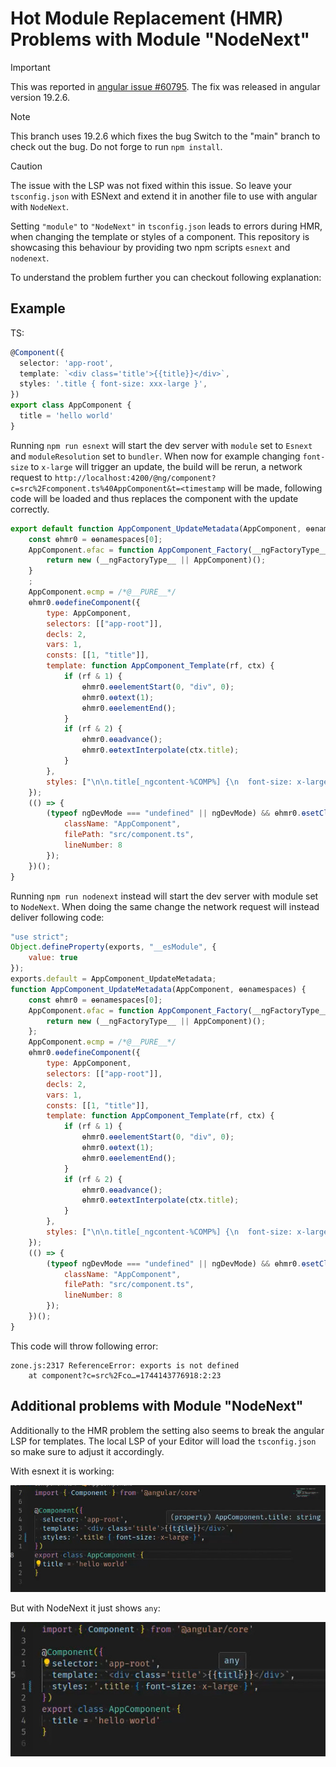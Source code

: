 # Hot Module Replacement (HMR) Problems with Module "NodeNext"

> [!IMPORTANT]
> This was reported in [angular issue #60795](https://github.com/angular/angular/issues/60795).
> The fix was released in angular version 19.2.6.

> [!NOTE]
> This branch uses 19.2.6 which fixes the bug
> Switch to the "main" branch to check out the bug.
> Do not forge to run `npm install`.

> [!CAUTION]
> The issue with the LSP was not fixed within this issue.
> So leave your `tsconfig.json` with ESNext and extend it in another file to use with angular with `NodeNext`.

Setting `"module"` to `"NodeNext"` in `tsconfig.json` leads to errors during HMR, when changing the template or styles of a component.
This repository is showcasing this behaviour by providing two npm scripts `esnext` and `nodenext`.

To understand the problem further you can checkout following explanation:

## Example

TS:
```ts
@Component({
  selector: 'app-root',
  template: `<div class='title'>{{title}}</div>`,
  styles: '.title { font-size: xxx-large }',
})
export class AppComponent {
  title = 'hello world'
}
```

Running `npm run esnext` will start the dev server with `module` set to `Esnext` and `moduleResolution` set to `bundler`.
When now for example changing `font-size` to `x-large` will trigger an update, the build will be rerun,
a network request to `http://localhost:4200/@ng/component?c=src%2Fcomponent.ts%40AppComponent&t=<timestamp` will be made,
following code will be loaded and thus replaces the component with the update correctly.

```mjs
export default function AppComponent_UpdateMetadata(AppComponent, ɵɵnamespaces) {
    const ɵhmr0 = ɵɵnamespaces[0];
    AppComponent.ɵfac = function AppComponent_Factory(__ngFactoryType__) {
        return new (__ngFactoryType__ || AppComponent)();
    }
    ;
    AppComponent.ɵcmp = /*@__PURE__*/
    ɵhmr0.ɵɵdefineComponent({
        type: AppComponent,
        selectors: [["app-root"]],
        decls: 2,
        vars: 1,
        consts: [[1, "title"]],
        template: function AppComponent_Template(rf, ctx) {
            if (rf & 1) {
                ɵhmr0.ɵɵelementStart(0, "div", 0);
                ɵhmr0.ɵɵtext(1);
                ɵhmr0.ɵɵelementEnd();
            }
            if (rf & 2) {
                ɵhmr0.ɵɵadvance();
                ɵhmr0.ɵɵtextInterpolate(ctx.title);
            }
        },
        styles: ["\n\n.title[_ngcontent-%COMP%] {\n  font-size: x-large;\n}\n/*# sourceMappingURL=component.css.map */"]
    });
    (() => {
        (typeof ngDevMode === "undefined" || ngDevMode) && ɵhmr0.ɵsetClassDebugInfo(AppComponent, {
            className: "AppComponent",
            filePath: "src/component.ts",
            lineNumber: 8
        });
    })();
}
```

Running `npm run nodenext` instead will start the dev server with module set to `NodeNext`.
When doing the same change the network request will instead deliver following code:

```cjs
"use strict";
Object.defineProperty(exports, "__esModule", {
    value: true
});
exports.default = AppComponent_UpdateMetadata;
function AppComponent_UpdateMetadata(AppComponent, ɵɵnamespaces) {
    const ɵhmr0 = ɵɵnamespaces[0];
    AppComponent.ɵfac = function AppComponent_Factory(__ngFactoryType__) {
        return new (__ngFactoryType__ || AppComponent)();
    };
    AppComponent.ɵcmp = /*@__PURE__*/
    ɵhmr0.ɵɵdefineComponent({
        type: AppComponent,
        selectors: [["app-root"]],
        decls: 2,
        vars: 1,
        consts: [[1, "title"]],
        template: function AppComponent_Template(rf, ctx) {
            if (rf & 1) {
                ɵhmr0.ɵɵelementStart(0, "div", 0);
                ɵhmr0.ɵɵtext(1);
                ɵhmr0.ɵɵelementEnd();
            }
            if (rf & 2) {
                ɵhmr0.ɵɵadvance();
                ɵhmr0.ɵɵtextInterpolate(ctx.title);
            }
        },
        styles: ["\n\n.title[_ngcontent-%COMP%] {\n  font-size: x-large;\n}\n/*# sourceMappingURL=component.css.map */"]
    });
    (() => {
        (typeof ngDevMode === "undefined" || ngDevMode) && ɵhmr0.ɵsetClassDebugInfo(AppComponent, {
            className: "AppComponent",
            filePath: "src/component.ts",
            lineNumber: 8
        });
    })();
}
```

This code will throw following error:

```
zone.js:2317 ReferenceError: exports is not defined
    at component?c=src%2Fco…=1744143776918:2:23
```

## Additional problems with Module "NodeNext"

Additionally to the HMR problem the setting also seems to break the angular LSP for templates.
The local LSP of your Editor will load the `tsconfig.json` so make sure to adjust it accordingly.

With esnext it is working:

![ESNext picks up the type of the property in the template correctly.](./docs/template-lsp-esnext.jpg)

But with NodeNext it just shows `any`:

![NodeNext just shows any as type in the template.](./docs/template-lsp-nodenext.jpg)
